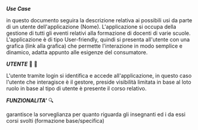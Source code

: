 
***Use Case***

in questo documento seguira la descrizione relativa ai possibili usi da parte di un utente dell'applicazione (Nome).
L'applicazione si occupa della gestione di tutti gli eventi relativi alla formazione di docenti di varie scuole.
L'applicazione è di tipo User-friendly, quindi si presenta all'utente con una grafica  (link alla grafica) che permette l'interazione in modo semplice e dinamico, adatta appunto alle esigenze del consumatore.


***UTENTE***
:bust_in_silhouette: :closed_lock_with_key:

L'utente tramite login si identifica e accede all'applicazione, in questo caso l'utente che interagisce è il gestore, preside  visibilità limitata in base al loto ruolo
in base al tipo di utente è presente il corso relativo.


***FUNZIONALITA'*** 
:mag:

garantisce la sorveglianza per quanto riguarda gli insegnanti ed i da essi corsi svolti (formazione base/specifica)

